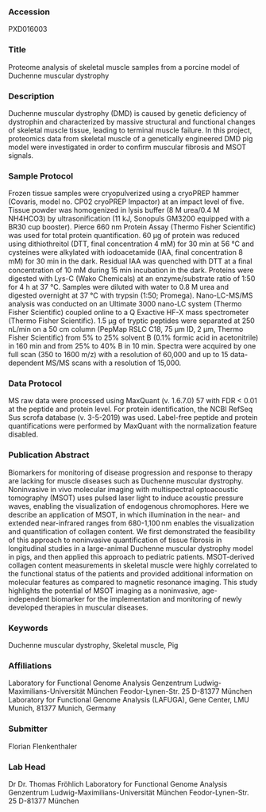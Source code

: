 ### Accession
PXD016003

### Title
Proteome analysis of skeletal muscle samples from a porcine model of Duchenne muscular dystrophy

### Description
Duchenne muscular dystrophy (DMD) is caused by genetic deficiency of dystrophin and characterized by massive structural and functional changes of skeletal muscle tissue, leading to terminal muscle failure. In this project, proteomics data from skeletal muscle of a genetically engineered DMD pig model were investigated in order to confirm muscular fibrosis and MSOT signals.

### Sample Protocol
Frozen tissue samples were cryopulverized using a cryoPREP hammer (Covaris, model no. CP02 cryoPREP Impactor) at an impact level of five. Tissue powder was homogenized in lysis buffer (8 M urea/0.4 M NH4HCO3) by ultrasonification (11 kJ, Sonopuls GM3200 equipped with a BR30 cup booster). Pierce 660 nm Protein Assay (Thermo Fisher Scientific) was used for total protein quantification. 60 µg of protein was reduced using dithiothreitol (DTT, final concentration 4 mM) for 30 min at 56 °C and cysteines were alkylated with iodoacetamide (IAA, final concentration 8 mM) for 30 min in the dark. Residual IAA was quenched with DTT at a ﬁnal concentration of 10 mM during 15 min incubation in the dark. Proteins were digested with Lys-C (Wako Chemicals) at an enzyme/substrate ratio of 1:50 for 4 h at 37 °C. Samples were diluted with water to 0.8 M urea and digested overnight at 37 °C with trypsin (1:50; Promega). Nano-LC-MS/MS analysis was conducted on an Ultimate 3000 nano-LC system (Thermo Fisher Scientific) coupled online to a Q Exactive HF-X mass spectrometer (Thermo Fisher Scientific). 1.5 µg of tryptic peptides were separated at 250 nL/min on a 50 cm column (PepMap RSLC C18, 75 µm ID, 2 µm, Thermo Fisher Scientific) from 5% to 25% solvent B (0.1% formic acid in acetonitrile) in 160 min and from 25% to 40% B in 10 min. Spectra were acquired by one full scan (350 to 1600 m/z) with a resolution of 60,000 and up to 15 data-dependent MS/MS scans with a resolution of 15,000.

### Data Protocol
MS raw data were processed using MaxQuant (v. 1.6.7.0) 57 with FDR < 0.01 at the peptide and protein level. For protein identification, the NCBI RefSeq Sus scrofa database (v. 3-5-2019) was used. Label-free peptide and protein quantifications were performed by MaxQuant with the normalization feature disabled.

### Publication Abstract
Biomarkers for monitoring of disease progression and response to therapy are lacking for muscle diseases such as Duchenne muscular dystrophy. Noninvasive in vivo molecular imaging with multispectral optoacoustic tomography (MSOT) uses pulsed laser light to induce acoustic pressure waves, enabling the visualization of endogenous chromophores. Here we describe an application of MSOT, in which illumination in the near- and extended near-infrared ranges from 680-1,100&#x2009;nm enables the visualization and quantification of collagen content. We first demonstrated the feasibility of this approach to noninvasive quantification of tissue fibrosis in longitudinal studies in a large-animal Duchenne muscular dystrophy model in pigs, and then applied this approach to pediatric patients. MSOT-derived collagen content measurements in skeletal muscle were highly correlated to the functional status of the patients and provided additional information on molecular features as compared to magnetic resonance imaging. This study highlights the potential of MSOT imaging as a noninvasive, age-independent biomarker for the implementation and monitoring of newly developed therapies in muscular diseases.

### Keywords
Duchenne muscular dystrophy, Skeletal muscle, Pig

### Affiliations
Laboratory for Functional Genome Analysis Genzentrum Ludwig-Maximilians-Universität München Feodor-Lynen-Str. 25 D-81377 München
Laboratory for Functional Genome Analysis (LAFUGA), Gene Center, LMU Munich, 81377 Munich, Germany

### Submitter
Florian Flenkenthaler

### Lab Head
Dr Dr. Thomas Fröhlich
Laboratory for Functional Genome Analysis Genzentrum Ludwig-Maximilians-Universität München Feodor-Lynen-Str. 25 D-81377 München


